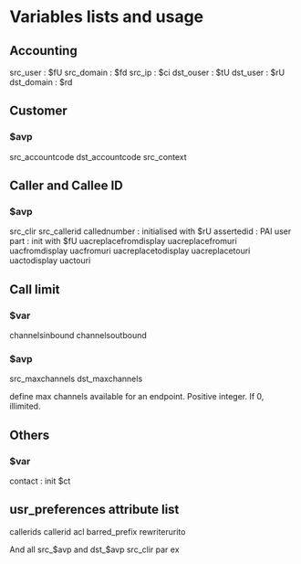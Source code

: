 # Variables lists and usage

## Accounting

src_user : $fU
src_domain : $fd
src_ip : $ci
dst_ouser : $tU
dst_user : $rU
dst_domain : $rd


## Customer

### $avp
src_accountcode
dst_accountcode
src_context

## Caller and Callee ID

### $avp
src_clir
src_callerid
callednumber : initialised with $rU
assertedid : PAI user part : init with $fU
uacreplacefromdisplay
uacreplacefromuri
uacfromdisplay
uacfromuri
uacreplacetodisplay
uacreplacetouri
uactodisplay
uactouri


## Call limit

### $var
channelsinbound
channelsoutbound

### $avp
src_maxchannels
dst_maxchannels

define max channels available for an endpoint. Positive integer. If 0, illimited.

## Others

### $var
contact : init $ct


## usr_preferences attribute list

callerids
callerid
acl
barred_prefix
rewriterurito

And all src_$avp and dst_$avp
src_clir par ex

